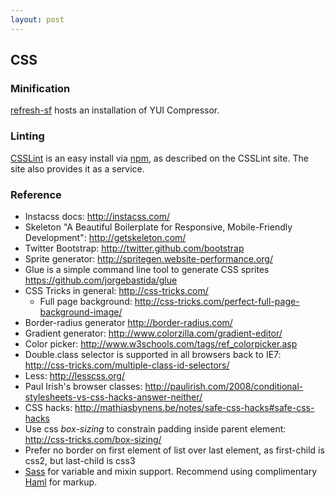 ```yaml
---
layout: post
---
```


## CSS

### Minification

[refresh-sf](http://refresh-sf.com/yui) hosts an installation of YUI Compressor.

### Linting

[CSSLint](http://csslint.net/) is an easy install via [npm](npmjs.org/), as described on the CSSLint site. The site also provides it as a service.

### Reference

* Instacss docs: http://instacss.com/
* Skeleton "A Beautiful Boilerplate for Responsive, Mobile-Friendly Development": http://getskeleton.com/
* Twitter Bootstrap: http://twitter.github.com/bootstrap
* Sprite generator: http://spritegen.website-performance.org/
* Glue is a simple command line tool to generate CSS sprites https://github.com/jorgebastida/glue
* CSS Tricks in general: http://css-tricks.com/
  * Full page background: http://css-tricks.com/perfect-full-page-background-image/
* Border-radius generator http://border-radius.com/
* Gradient generator: http://www.colorzilla.com/gradient-editor/
* Color picker: http://www.w3schools.com/tags/ref_colorpicker.asp
* Double.class selector is supported in all browsers back to IE7: http://css-tricks.com/multiple-class-id-selectors/
* Less: http://lesscss.org/
* Paul Irish's browser classes: http://paulirish.com/2008/conditional-stylesheets-vs-css-hacks-answer-neither/
* CSS hacks: http://mathiasbynens.be/notes/safe-css-hacks#safe-css-hacks
* Use css _box-sizing_ to constrain padding inside parent element: http://css-tricks.com/box-sizing/
* Prefer no border on first element of list over last element, as first-child is css2, but last-child is css3
* [Sass](http://sass-lang.com/) for variable and mixin support. Recommend using complimentary [Haml](http://haml-lang.com/) for markup.
